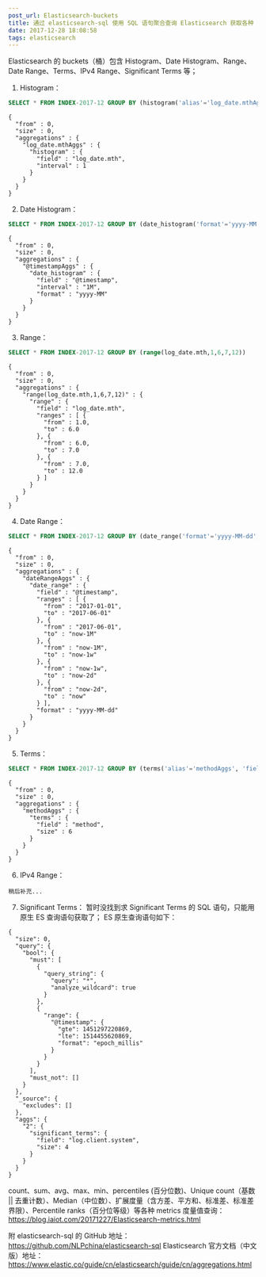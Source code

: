 ```yaml
---
post_url: Elasticsearch-buckets
title: 通过 elasticsearch-sql 使用 SQL 语句聚合查询 Elasticsearch 获取各种 buckets 桶
date: 2017-12-28 18:08:58
tags: elasticsearch
---
```

Elasticsearch 的 buckets（桶）包含 Histogram、Date Histogram、Range、Date Range、Terms、IPv4 Range、Significant Terms 等；

1. Histogram：
```sql
SELECT * FROM INDEX-2017-12 GROUP BY (histogram('alias'='log_date.mthAggs', 'interval'='1', 'field'='log_date.mth'))
```
```
{
  "from" : 0,
  "size" : 0,
  "aggregations" : {
    "log_date.mthAggs" : {
      "histogram" : {
        "field" : "log_date.mth",
        "interval" : 1
      }
    }
  }
}
```
2. Date Histogram：
```sql
SELECT * FROM INDEX-2017-12 GROUP BY (date_histogram('format'='yyyy-MM', 'alias'='@timestampAggs', 'interval'='1M', 'field'='@timestamp'))
```
```
{
  "from" : 0,
  "size" : 0,
  "aggregations" : {
    "@timestampAggs" : {
      "date_histogram" : {
        "field" : "@timestamp",
        "interval" : "1M",
        "format" : "yyyy-MM"
      }
    }
  }
}
```
3. Range：
```sql
SELECT * FROM INDEX-2017-12 GROUP BY (range(log_date.mth,1,6,7,12))
```
```
{
  "from" : 0,
  "size" : 0,
  "aggregations" : {
    "range(log_date.mth,1,6,7,12)" : {
      "range" : {
        "field" : "log_date.mth",
        "ranges" : [ {
          "from" : 1.0,
          "to" : 6.0
        }, {
          "from" : 6.0,
          "to" : 7.0
        }, {
          "from" : 7.0,
          "to" : 12.0
        } ]
      }
    }
  }
}
```
4. Date Range：
```sql
SELECT * FROM INDEX-2017-12 GROUP BY (date_range('format'='yyyy-MM-dd', 'alias'='dateRangeAggs', 'field'='@timestamp','2017-01-01','2017-06-01','now-1M','now-1w','now-2d','now'))
```
```
{
  "from" : 0,
  "size" : 0,
  "aggregations" : {
    "dateRangeAggs" : {
      "date_range" : {
        "field" : "@timestamp",
        "ranges" : [ {
          "from" : "2017-01-01",
          "to" : "2017-06-01"
        }, {
          "from" : "2017-06-01",
          "to" : "now-1M"
        }, {
          "from" : "now-1M",
          "to" : "now-1w"
        }, {
          "from" : "now-1w",
          "to" : "now-2d"
        }, {
          "from" : "now-2d",
          "to" : "now"
        } ],
        "format" : "yyyy-MM-dd"
      }
    }
  }
}
```
5. Terms：
```sql
SELECT * FROM INDEX-2017-12 GROUP BY (terms('alias'='methodAggs', 'field'='method', 'size'=6))
```
```
{
  "from" : 0,
  "size" : 0,
  "aggregations" : {
    "methodAggs" : {
      "terms" : {
        "field" : "method",
        "size" : 6
      }
    }
  }
}
```
6. IPv4 Range：
```
稍后补充...
```
7. Significant Terms：
暂时没找到求 Significant Terms 的 SQL 语句，只能用原生 ES 查询语句获取了；
ES 原生查询语句如下：
```
{
  "size": 0,
  "query": {
    "bool": {
      "must": [
        {
          "query_string": {
            "query": "*",
            "analyze_wildcard": true
          }
        },
        {
          "range": {
            "@timestamp": {
              "gte": 1451297220869,
              "lte": 1514455620869,
              "format": "epoch_millis"
            }
          }
        }
      ],
      "must_not": []
    }
  },
  "_source": {
    "excludes": []
  },
  "aggs": {
    "2": {
      "significant_terms": {
        "field": "log.client.system",
        "size": 4
      }
    }
  }
}
```
count、sum、avg、max、min、percentiles (百分位数)、Unique count（基数 || 去重计数）、Median（中位数）、扩展度量（含方差、平方和、标准差、标准差界限）、Percentile ranks（百分位等级）等各种 metrics 度量值查询：https://blog.iaiot.com/20171227/Elasticsearch-metrics.html


附 elasticsearch-sql 的 GitHub 地址：https://github.com/NLPchina/elasticsearch-sql
Elasticsearch 官方文档（中文版）地址：https://www.elastic.co/guide/cn/elasticsearch/guide/cn/aggregations.html
